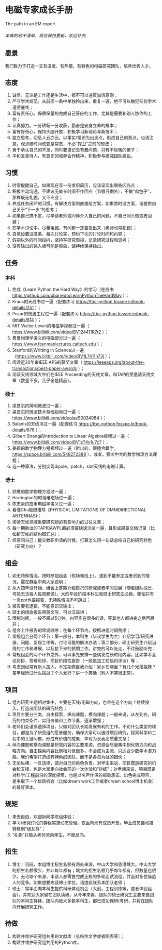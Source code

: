 # 电磁专家成长手册

The path to an EM expert

###### 本库的若干清单，将会保持更新，欢迎补充

## 愿景

我们致力于打造一支有温度、有热情、有特色的电磁研究团队，培养优秀人才。

## 态度

1. 诚信。无论是工作还是生活中，都不可以违反诚信原则；
2. 严守学术规范。从前面一条中单独拎出来，重复一遍，绝不可以触犯任何学术道德底线；
3. 富有责任心。保质保量的完成自己答应的工作，尤其是需要和别人协作的工作；
4. 认真努力。一分耕耘一分收获，勤奋是安身立命的根本；
5. 富有好奇心，保持头脑开放，积极学习新理论与新技术；
6. 独立思考，切忌人云亦云。以事实/常识为出发点，形成自己的观点。也请注意，观点随时间改变是常态，不必“捍卫”之前的想法；
7. 勇于承认自己的不足，同时要谨记没有蠢问题，只有不张嘴的傻子；
8. 平和友善待人，有意识的培养合作精神，积极参与研究团队建设。

## 习惯

1. 时常提醒自己，如果现在写一份求职简历，应该呈现出哪些闪光点；
2. 积极主动沟通，不建议无故长时间不作回应（节假日例外），不做“肉包子”，那样既无礼貌，又不专业；
3. 养成任务闭环的习惯，有解决方案的直接给方案，如果暂时没方案，请提供自己关于“下一步”的思考；
4. 如果自己搞不定，尽早请老师或同伴介入自己的问题，不自己闷头做或者回避；
5. 在学术讨论中，尽量坦诚，有问题一定要指出来（老师也常犯错）；
6. 自觉设置进度条，每次讨论完，预约下次的讨论时间和内容；
7. 假期以外的时间段内，坚持写研究周报，记录研究过程和思考；
8. 没有输出的输入极可能是假象，请持续保持输出。

## **任务**

### **本科**

1. 完成《Learn Python the Hard Way》的学习（在线书 https://github.com/ubarredo/LearnPythonTheHardWay ）；
2. Kraus的天线书过一遍（配套练习 https://tbc-python.fossee.in/book-details/251 ）；
3. Pozar的微波工程过一遍（配套练习 https://tbc-python.fossee.in/book-details/814 ）；
4. MIT Walter Lewin的电磁学视频过一遍（ https://www.bilibili.com/video/BV124411R7r2 ）；
5. 费曼物理学讲义的电磁部分过一遍（ https://www.feynmanlectures.caltech.edu ）；
6. Stanford的Writting in Science过一遍（https://www.bilibili.com/video/BV1L7411n73j ）；
7. 阅读近30年来IEEE APS的获奖文章（ https://ieeeaps.org/about-the-transactions/best-paper-awards ）；
8. 阅读天线领域大牛们在IEEE Proceeding的天线文章，和TAP的受邀请天线文章（数量不多，几乎全是精品）。

### **硕士**

1. 梁昌洪的简明微波过一遍；
2. 梁昌洪的微波技术基础视频过一遍（ https://www.bilibili.com/video/av90034984 ）；
3. Balanis的天线书过一遍（配套练习 https://tbc-python.fossee.in/book-details/876 ）；
4. Gilbert Strang的Introduction to Linear Algebra视频过一遍（ https://www.bilibili.com/video/BV1zT4y1u7c7 ）；
5. 姜颖的数学物理方程视频过一遍（新出的，很适合跟学，https://space.bilibili.com/548272388 ），或者，旁听中大的数学物理方法课程；
6. 选一种算法，分别实现dipole，patch，slot天线的电磁计算。

### **博士**

1. 顾樵的数学物理方程过一遍；
2. Harrington的时谐电磁场过一遍；
3. 陈志豪的应用电磁学讲义过一遍；
4. 看懂Chu极限推导《PHYSICAL LIMITATIONS OF OMNIDIRECTIONAL ANTENNAS》；
5. 阅读天线领域重要研究组的有影响力的过往文章；
6. 每一期新出的TAP和AWPL都必须要快速浏览一遍，且形成简要文档记录（比如新天线的结构图汇总）；
7. 经常问自己：提交教职申请的时候，打算怎么用一句话总结自己的研究特色（研究方向）？

## **组会**

1. 如无特殊情况，按时参加组会（现场和线上）。遇到不能参加或者迟到的情况，需在群组中向大家说明；
2. 从大四毕设开始，组会上定期介绍自己的研究或者学习进展（随着团队成长，可能无法每人每周都做）。大四毕设阶段本科生和硕士研究生必做，哪怕只有一页ppt也要报告，无特殊情况不可跳过；
3. 报告要有逻辑，不能意识流输出；
4. 硕士的组会报告用英文写，可以汉语讲；
5. 限制时间，一般不超过5分钟。内容实在很多的话，等其他人都讲完之后再展开；
6. 组会上作报告的常规顺序：在每个环节内，按照进组时间倒序；
7. 常规组会分两个环节：第一部分，本科生（毕设学生为主）介绍学习/研究进展、问题、复现工作等，讨论可能的解决办法；第二部分，硕士研究生介绍当周的工作和进展、以及接下来的预期工作。讲完的可以先走，不过鼓励听完；
8. 常规组会的两个环节之外，可以事先安排一些偶发性长时段内容。比如学术会议彩排，答辩彩排，项目阶段性报告（一般是加工前组内评议）等；
9. 考虑到经常有新人加入，不定期做自我介绍：家乡在哪里？有几个兄弟姐妹？童年经历过什么挑战？个人爱好？讲一个笑话（别人不笑很正常）。

## 项目

1. 组内研究主题相对集中，主要在天线/电磁方向，也会在这个方向上持续投入，打造出团队的研究特色；
2. 项目主要分三类，自由探索，纵向课题，横向课题；一般来说，从左到右，研究的约束条件、实用价值和工作节奏，逐渐增强；
3. 老师们会谨慎选择项目，只做对团队长期发展有利的工作。不论什么类型的项目，都是为了研究组的愿景服务，确保大家可以通过项目研究，探索科学和工程中的关键问题，形成有价值的成果，体现为发表高质量文章；
4. 纵向课题和横向课题是研究内容的主要来源，资源会尽量集中到优势方向和战略方向。自由探索内容比例相对低很多，不会成为主流，只适合少数学术潜力股。我们希望打造成有特色的团队，而不是各自为战的团伙；
5. 无论纵横，一旦选择，请对自己的角色负责。对学生来说，项目既是研究的机会和支撑，也是大家走向社会前的一次体验和“排练”；对老师来说，项目既是对科学/工程前沿的深度探索，也是以名声作保的郑重承诺。出色完成项目，是争取下一个优质机会（比如dream work工作或者dream school博士机会）的最好资本。

## 规矩

1. 来去自由，欢迎新同学进组体验；
2. 学习/研究讨论的群组实施动态管理，仅面向现有成员开放，毕业成员自动被转移到“组友群”；
3. “礼物”只能从老师流向学生，不能反向。

## 招生

1. 博士：目前，本组博士招生名额有两处来源，中山大学和香港城大。中山大学的招生名额很少，并非每年都有；城大的招生名额几乎每年都有，但数量也很少。无论哪个来源，申请人都需要完成正规的多轮面试流程，并面对多位候选人的竞争。如果想要攻读博士学位，请提前联系本团队老师；
2. 硕士：常年面向本科生提供科研体验机会（大创，工程训练等，或者体验组会），并欢迎大家留在团队读研。从今年来看，团队的硕士研究生主要来自团队的本科生群体，团队内绝大多数本科生，都已成功保研/考研，并将在团队内开展研究工作。

## 待做

1. 构建并维护研究组共用的文献库（总结性文字或者图表等）；
2. 构建并维护研究组共用的Python库。
